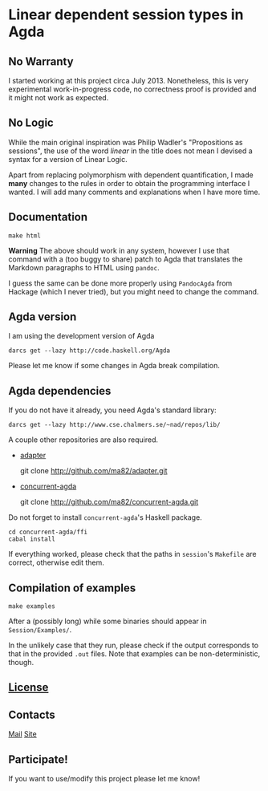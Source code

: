 # Linear dependent session types in Agda

## No Warranty

I started working at this project circa July 2013. Nonetheless, this
is very experimental work-in-progress code, no correctness proof is
provided and it might not work as expected.

## No Logic

While the main original inspiration was Philip Wadler's "Propositions
as sessions", the use of the word *linear* in the title does not mean
I devised a syntax for a version of Linear Logic.

Apart from replacing polymorphism with dependent quantification, I
made **many** changes to the rules in order to obtain the programming
interface I wanted. I will add many comments and explanations when I
have more time.

## Documentation

    make html
    
**Warning** The above should work in any system, however I use that
command with a (too buggy to share) patch to Agda that translates the
Markdown paragraphs to HTML using `pandoc`.

I guess the same can be done more properly using `PandocAgda` from
Hackage (which I never tried), but you might need to change the
command.

## Agda version

I am using the development version of Agda

    darcs get --lazy http://code.haskell.org/Agda
   
Please let me know if some changes in Agda break compilation.

## Agda dependencies

If you do not have it already, you need Agda's standard library:

    darcs get --lazy http://www.cse.chalmers.se/~nad/repos/lib/

A couple other repositories are also required.

- [adapter](https://github.com/ma82/adapter)

    git clone http://github.com/ma82/adapter.git

- [concurrent-agda](https://github.com/ma82/concurrent-agda)

    git clone http://github.com/ma82/concurrent-agda.git

Do not forget to install `concurrent-agda`'s Haskell package.

    cd concurrent-agda/ffi
    cabal install
    
If everything worked, please check that the paths in `session`'s
`Makefile` are correct, otherwise edit them.

## Compilation of examples

    make examples

After a (possibly long) while some binaries should appear in
`Session/Examples/`.

In the unlikely case that they run, please check if the output
corresponds to that in the provided `.out` files. Note that examples
can be non-deterministic, though.

## [License](https://www.gnu.org/licenses/gpl.html)

## Contacts

[Mail](mailto:matteo.acerbi@gmail.com)
[Site](http://ma82.github.io/)

## Participate!

If you want to use/modify this project please let me know!